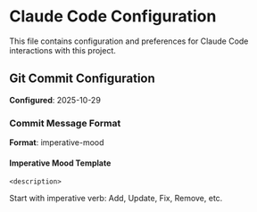 # Claude Code Configuration

This file contains configuration and preferences for Claude Code interactions with this project.

## Git Commit Configuration

**Configured**: 2025-10-29

### Commit Message Format

**Format**: imperative-mood

#### Imperative Mood Template
```
<description>
```
Start with imperative verb: Add, Update, Fix, Remove, etc.
